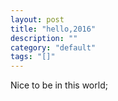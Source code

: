 ```yaml
---
layout: post
title: "hello,2016"
description: ""
category: "default"
tags: "[]"
---
```

Nice to be in this world;
